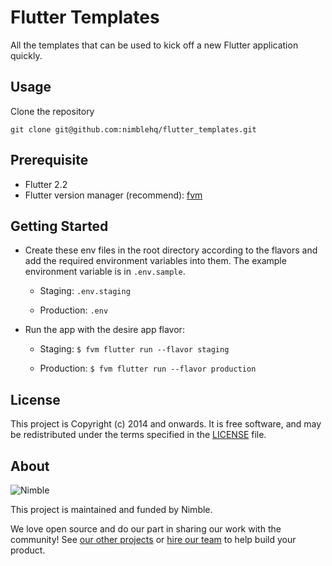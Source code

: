 # Flutter Templates

All the templates that can be used to kick off a new Flutter application quickly.

## Usage

Clone the repository

`git clone git@github.com:nimblehq/flutter_templates.git`

## Prerequisite
- Flutter 2.2
- Flutter version manager (recommend): [fvm](https://fvm.app/)

## Getting Started

- Create these env files in the root directory according to the flavors and add the required environment variables into them. The example environment variable is in `.env.sample`.

  - Staging: `.env.staging`

  - Production: `.env`

- Run the app with the desire app flavor:

  - Staging: `$ fvm flutter run --flavor staging`

  - Production: `$ fvm flutter run --flavor production`

## License

This project is Copyright (c) 2014 and onwards. It is free software,
and may be redistributed under the terms specified in the [LICENSE] file.

[LICENSE]: /LICENSE

## About

![Nimble](https://assets.nimblehq.co/logo/dark/logo-dark-text-160.png)

This project is maintained and funded by Nimble.

We love open source and do our part in sharing our work with the community!
See [our other projects][community] or [hire our team][hire] to help build your product.

[community]: https://github.com/nimblehq
[hire]: https://nimblehq.co/

